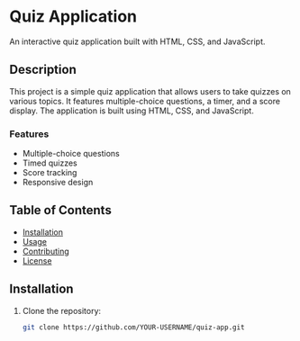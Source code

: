 # Quiz Application

An interactive quiz application built with HTML, CSS, and JavaScript.

## Description

This project is a simple quiz application that allows users to take quizzes on various topics. It features multiple-choice questions, a timer, and a score display. The application is built using HTML, CSS, and JavaScript.

### Features
- Multiple-choice questions
- Timed quizzes
- Score tracking
- Responsive design

## Table of Contents
- [Installation](#installation)
- [Usage](#usage)
- [Contributing](#contributing)
- [License](#license)

## Installation

1. Clone the repository:
   ```bash
   git clone https://github.com/YOUR-USERNAME/quiz-app.git
